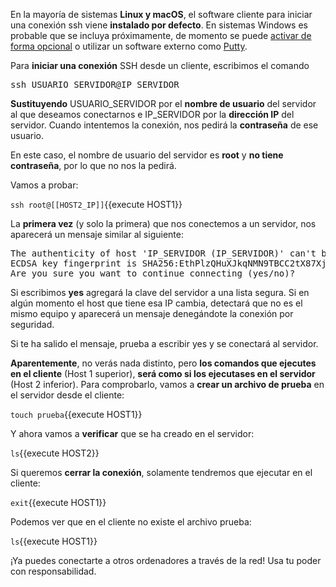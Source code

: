 En la mayoría de sistemas **Linux y macOS**, el software cliente para iniciar una conexión ssh viene **instalado por defecto**. En sistemas Windows es probable que se incluya próximamente, de momento se puede [activar de forma opcional](https://docs.microsoft.com/es-es/windows-server/administration/openssh/openssh_install_firstuse) o utilizar un software externo como [Putty](https://www.putty.org/).

Para **iniciar una conexión** SSH desde un cliente, escribimos el comando

<pre>ssh USUARIO_SERVIDOR@IP_SERVIDOR</pre>

**Sustituyendo** USUARIO_SERVIDOR por el **nombre de usuario** del servidor al que deseamos conectarnos e IP_SERVIDOR por la **dirección IP** del servidor. Cuando intentemos la conexión, nos pedirá la **contraseña** de ese usuario.

En este caso, el nombre de usuario del servidor es **root** y **no tiene contraseña**, por lo que no nos la pedirá.

Vamos a probar:

`ssh root@[[HOST2_IP]]`{{execute HOST1}}

La **primera vez** (y solo la primera) que nos conectemos a un servidor, nos aparecerá un mensaje similar al siguiente:

<pre>The authenticity of host 'IP_SERVIDOR (IP_SERVIDOR)' can't be established.
ECDSA key fingerprint is SHA256:EthPlzQHuXJkqNMN9TBCC2tX87Xjswpmy1Y4dkUY1iE.
Are you sure you want to continue connecting (yes/no)?</pre>

Si escribimos **yes** agregará la clave del servidor a una lista segura. Si en algún momento el host que tiene esa IP cambia, detectará que no es el mismo equipo y aparecerá un mensaje denegándote la conexión por seguridad.

Si te ha salido el mensaje, prueba a escribir yes y se conectará al servidor.

**Aparentemente**, no verás nada distinto, pero **los comandos que ejecutes en el cliente** (Host 1 superior), **será como si los ejecutases en el servidor** (Host 2 inferior). Para comprobarlo, vamos a **crear un archivo de prueba** en el servidor desde el cliente:

`touch prueba`{{execute HOST1}}

Y ahora vamos a **verificar** que se ha creado en el servidor:

`ls`{{execute HOST2}}

Si queremos **cerrar la conexión**, solamente tendremos que ejecutar en el cliente:

`exit`{{execute HOST1}}

Podemos ver que en el cliente no existe el archivo prueba:

`ls`{{execute HOST1}}

¡Ya puedes conectarte a otros ordenadores a través de la red! Usa tu poder con responsabilidad.